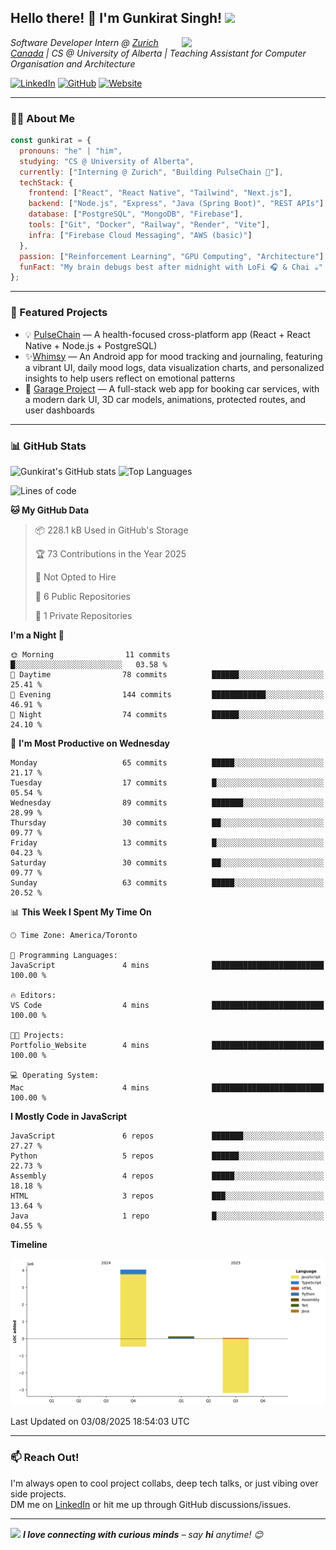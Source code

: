 <h2>Hello there! 👋 I'm Gunkirat Singh! <img src="https://media.giphy.com/media/12oufCB0MyZ1Go/giphy.gif" width="50"></h2>
<img align="right" src="https://media.giphy.com/media/M9gbBd9nbDrOTu1Mqx/giphy.gif" width="230">

<p><em>Software Developer Intern @ <a href="https://www.zurichcanada.com/">Zurich Canada</a> | CS @ University of Alberta | Teaching Assistant for Computer Organisation and Architecture</em></p>

[![LinkedIn](https://img.shields.io/badge/-Gunkirat-blue?style=flat-square&logo=Linkedin&logoColor=white&link=https://www.linkedin.com/in/gunkirat-singh/)](https://www.linkedin.com/in/gunkirat-singh/)
[![GitHub](https://img.shields.io/github/followers/gunkirat15?label=Follow&style=social)](https://github.com/gunkirat15)
[![Website](https://img.shields.io/badge/Portfolio-gunkiratsingh.com-46a2f1?style=flat-square&logo=Google-Chrome&logoColor=white)](https://gunkiratsingh.com)


---

### 🧑‍💻 About Me

```js
const gunkirat = {
  pronouns: "he" | "him",
  studying: "CS @ University of Alberta",
  currently: ["Interning @ Zurich", "Building PulseChain 🚀"],
  techStack: {
    frontend: ["React", "React Native", "Tailwind", "Next.js"],
    backend: ["Node.js", "Express", "Java (Spring Boot)", "REST APIs"],
    database: ["PostgreSQL", "MongoDB", "Firebase"],
    tools: ["Git", "Docker", "Railway", "Render", "Vite"],
    infra: ["Firebase Cloud Messaging", "AWS (basic)"]
  },
  passion: ["Reinforcement Learning", "GPU Computing", "Architecture"],
  funFact: "My brain debugs best after midnight with LoFi 🎧 & Chai ☕"
};
```

---

### 🚀 Featured Projects

- 💡 [PulseChain](https://github.com/PulseChain-org) — A health-focused cross-platform app (React + React Native + Node.js + PostgreSQL)
- ✨[Whimsy](https://github.com/cmput301-w25/project-bugoff) — An Android app for mood tracking and journaling, featuring a vibrant UI, daily mood logs, data visualization charts, and personalized insights to help users reflect on emotional patterns
- 🚗 [Garage Project](https://github.com/garage-website) — A full-stack web app for booking car services, with a modern dark UI, 3D car models, animations, protected routes, and user dashboards

---

### 📊 GitHub Stats

![Gunkirat's GitHub stats](https://github-readme-stats.vercel.app/api?username=gunkirat15&show_icons=true&theme=radical)
![Top Languages](https://github-readme-stats.vercel.app/api/top-langs/?username=gunkirat15&layout=compact&theme=radical)
<!--START_SECTION:waka-->
![Lines of code](https://img.shields.io/badge/From%20Hello%20World%20I%27ve%20Written-4.2%20million%20lines%20of%20code-blue)

**🐱 My GitHub Data** 

> 📦 228.1 kB Used in GitHub's Storage 
 > 
> 🏆 73 Contributions in the Year 2025
 > 
> 🚫 Not Opted to Hire
 > 
> 📜 6 Public Repositories 
 > 
> 🔑 1 Private Repositories 
 > 
**I'm a Night 🦉** 

```text
🌞 Morning                11 commits          █░░░░░░░░░░░░░░░░░░░░░░░░   03.58 % 
🌆 Daytime                78 commits          ██████░░░░░░░░░░░░░░░░░░░   25.41 % 
🌃 Evening                144 commits         ████████████░░░░░░░░░░░░░   46.91 % 
🌙 Night                  74 commits          ██████░░░░░░░░░░░░░░░░░░░   24.10 % 
```
📅 **I'm Most Productive on Wednesday** 

```text
Monday                   65 commits          █████░░░░░░░░░░░░░░░░░░░░   21.17 % 
Tuesday                  17 commits          █░░░░░░░░░░░░░░░░░░░░░░░░   05.54 % 
Wednesday                89 commits          ███████░░░░░░░░░░░░░░░░░░   28.99 % 
Thursday                 30 commits          ██░░░░░░░░░░░░░░░░░░░░░░░   09.77 % 
Friday                   13 commits          █░░░░░░░░░░░░░░░░░░░░░░░░   04.23 % 
Saturday                 30 commits          ██░░░░░░░░░░░░░░░░░░░░░░░   09.77 % 
Sunday                   63 commits          █████░░░░░░░░░░░░░░░░░░░░   20.52 % 
```


📊 **This Week I Spent My Time On** 

```text
🕑︎ Time Zone: America/Toronto

💬 Programming Languages: 
JavaScript               4 mins              █████████████████████████   100.00 % 

🔥 Editors: 
VS Code                  4 mins              █████████████████████████   100.00 % 

🐱‍💻 Projects: 
Portfolio_Website        4 mins              █████████████████████████   100.00 % 

💻 Operating System: 
Mac                      4 mins              █████████████████████████   100.00 % 
```

**I Mostly Code in JavaScript** 

```text
JavaScript               6 repos             ███████░░░░░░░░░░░░░░░░░░   27.27 % 
Python                   5 repos             ██████░░░░░░░░░░░░░░░░░░░   22.73 % 
Assembly                 4 repos             █████░░░░░░░░░░░░░░░░░░░░   18.18 % 
HTML                     3 repos             ███░░░░░░░░░░░░░░░░░░░░░░   13.64 % 
Java                     1 repo              █░░░░░░░░░░░░░░░░░░░░░░░░   04.55 % 
```



**Timeline**

![Lines of Code chart](https://raw.githubusercontent.com/Gunkirat15/Gunkirat15/main/assets/bar_graph.png)


 Last Updated on 03/08/2025 18:54:03 UTC
<!--END_SECTION:waka-->

---

### 📫 Reach Out!

I'm always open to cool project collabs, deep tech talks, or just vibing over side projects.  
DM me on [LinkedIn](https://www.linkedin.com/in/gunkirat-singh/) or hit me up through GitHub discussions/issues.

---

<img src="https://media.giphy.com/media/LnQjpWaON8nhr21vNW/giphy.gif" width="60">  
<em><b>I love connecting with curious minds</b> – say <b>hi</b> anytime! 😊</em>

